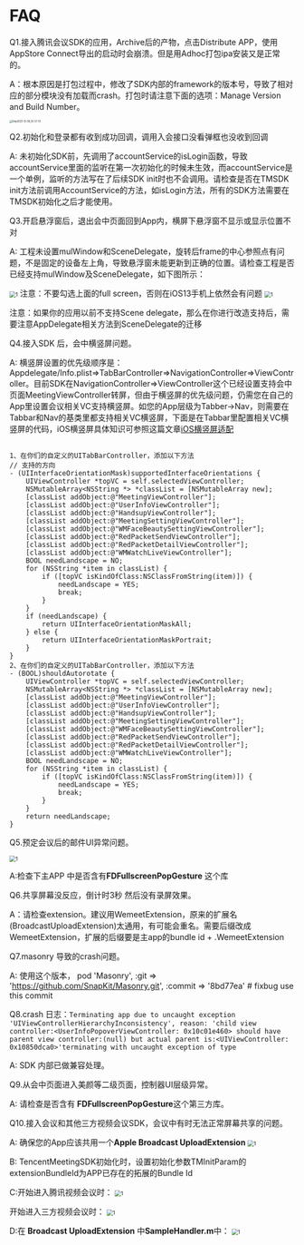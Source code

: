 # FAQ

Q1.接入腾讯会议SDK的应用，Archive后的产物，点击Distribute APP，使用AppStore Connect导出的启动时会崩溃。但是用Adhoc打包ipa安装又是正常的。

A：根本原因是打包过程中，修改了SDK内部的framework的版本号，导致了相对应的部分模块没有加载而crash。打包时请注意下面的选项：Manage Version and Build Number。

<img src="./images/Xnip2021-12-07_19-12-16.png" alt="Xnip2021-12-06_10-27-10" style="zoom:30%;" />

Q2.初始化和登录都有收到成功回调，调用入会接口没看弹框也没收到回调

A: 未初始化SDK前，先调用了accountService的isLogin函数，导致accountService里面的监听在第一次初始化的时候未生效，而accountService是一个单例，监听的方法写在了后续SDK init时也不会调用。请检查是否在TMSDK init方法前调用AccountService的方法，如isLogin方法，所有的SDK方法需要在TMSDK初始化之后才能使用。

Q3.开启悬浮窗后，退出会中页面回到App内，横屏下悬浮窗不显示或显示位置不对

A: 工程未设置mulWindow和SceneDelegate，旋转后frame的中心参照点有问题，不是固定的设备左上角，导致悬浮窗未能更新到正确的位置。请检查工程是否已经支持mulWindow及SceneDelegate，如下图所示：

<img src="./images/project_mut_win.png" alt="1" style="zoom:67%;" />
注意：不要勾选上面的full screen，否则在iOS13手机上依然会有问题

<img src="./images/project_info_plist.png" alt="1" style="zoom:67%;" />

注意：如果你的应用以前不支持Scene delegate，那么在你进行改造支持后，需要注意AppDelegate相关方法到SceneDelegate的迁移

Q4.接入SDK 后，会中横竖屏问题。

A: 横竖屏设置的优先级顺序是：Appdelegate/Info.plist=>TabBarController=>NavigationController=>ViewController。目前SDK在NavigationController=>ViewController这个已经设置支持会中页面MeetingViewController转屏，但由于横竖屏的优先级问题，仍需您在自己的App里设置会议相关VC支持横竖屏。如您的App层级为Tabber->Nav，则需要在Tabbar和Nav的基类里都支持相关VC横竖屏，下面是在Tabbar里配置相关VC横竖屏的代码，iOS横竖屏具体知识可参照这篇文章[iOS横竖屏适配](https://www.jianshu.com/p/a2201f39b6a7)
```

1、在你们的自定义的UITabBarController，添加以下方法
// 支持的方向
- (UIInterfaceOrientationMask)supportedInterfaceOrientations {
    UIViewController *topVC = self.selectedViewController;
    NSMutableArray<NSString *> *classList = [NSMutableArray new];
    [classList addObject:@"MeetingViewController"];
    [classList addObject:@"UserInfoViewController"];
    [classList addObject:@"HandsupViewController"];
    [classList addObject:@"MeetingSettingViewController"];
    [classList addObject:@"WMFaceBeautySettingViewController"];
    [classList addObject:@"RedPacketSendViewController"];
    [classList addObject:@"RedPacketDetailViewController"];
    [classList addObject:@"WMWatchLiveViewController"];
    BOOL needLandscape = NO;
    for (NSString *item in classList) {
        if ([topVC isKindOfClass:NSClassFromString(item)]) {
            needLandscape = YES;
            break;
        }
    }
    if (needLandscape) {
        return UIInterfaceOrientationMaskAll;
    } else {
        return UIInterfaceOrientationMaskPortrait;
    }
}
2、在你们的自定义的UITabBarController，添加以下方法
- (BOOL)shouldAutorotate {
    UIViewController *topVC = self.selectedViewController;
    NSMutableArray<NSString *> *classList = [NSMutableArray new];
   	[classList addObject:@"MeetingViewController"];
    [classList addObject:@"UserInfoViewController"];
    [classList addObject:@"HandsupViewController"];
    [classList addObject:@"MeetingSettingViewController"];
    [classList addObject:@"WMFaceBeautySettingViewController"];
    [classList addObject:@"RedPacketSendViewController"];
    [classList addObject:@"RedPacketDetailViewController"];
    [classList addObject:@"WMWatchLiveViewController"];
    BOOL needLandscape = NO;
    for (NSString *item in classList) {
        if ([topVC isKindOfClass:NSClassFromString(item)]) {
            needLandscape = YES;
            break;
        }
    }
    return needLandscape;
}
```



Q5.预定会议后的邮件UI异常问题。

<img src="./images/Xnip2021-12-07_19-11-31.png" alt="1" style="zoom:67%;" />

A:检查下主APP 中是否含有**FDFullscreenPopGesture** 这个库

Q6.共享屏幕没反应，倒计时3秒  然后没有录屏效果。

A：请检查extension。建议用WemeetExtension，原来的扩展名(BroadcastUploadExtension)太通用，有可能会重名。需要后缀改成WemeetExtension，扩展的后缀要是主app的bundle id + .WemeetExtension

Q7.masonry 导致的crash问题。

A: 使用这个版本，  pod 'Masonry', :git => 'https://github.com/SnapKit/Masonry.git', :commit => '8bd77ea' # fixbug use this commit

Q8.crash 日志：`Terminating app due to uncaught exception 'UIViewControllerHierarchyInconsistency', reason: 'child view controller:<UserInfoPopoverViewController: 0x10c01e460> should have parent view controller:(null) but actual parent is:<UIViewController: 0x10850dca0>'terminating with uncaught exception of type`

A: SDK 内部已做兼容处理。

Q9.从会中页面进入美颜等二级页面，控制器UI层级异常。

A: 请检查是否含有 **FDFullscreenPopGesture**这个第三方库。

Q10.接入会议和其他三方视频会议SDK，会议中有时无法正常屏幕共享的问题。

A: 确保您的App应该共用一个**Apple Broadcast UploadExtension**
<img src="./images/tencent_meeting_broadcast_image_A.png" alt="1" style="zoom:67%;" />

B: TencentMeetingSDK初始化时，设置初始化参数TMInitParam的extensionBundleId为APP已存在的拓展的Bundle Id

C:开始进入腾讯视频会议时：
<img src="./images/tencent_meeting_broadcast_image_B.png" alt="1" style="zoom:67%;" />

开始进入三方视频会议时：
<img src="./images/tencent_meeting_broadcast_image_B1.png" alt="1" style="zoom:67%;" />

D:在 **Broadcast UploadExtension** 中**SampleHandler.m**中：
<img src="./images/tencent_meeting_broadcast_image_C.png" alt="1" style="zoom:67%;" />
